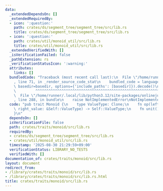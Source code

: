 ```yaml
---
data:
  _extendedDependsOn: []
  _extendedRequiredBy:
  - icon: ':question:'
    path: crates/ds/segment_tree/segment_tree/src/lib.rs
    title: crates/ds/segment_tree/segment_tree/src/lib.rs
  - icon: ':question:'
    path: crates/util/monoid_util/src/lib.rs
    title: crates/util/monoid_util/src/lib.rs
  _extendedVerifiedWith: []
  _isVerificationFailed: false
  _pathExtension: rs
  _verificationStatusIcon: ':warning:'
  attributes:
    links: []
  bundledCode: "Traceback (most recent call last):\n  File \"/home/runner/.local/lib/python3.12/site-packages/onlinejudge_verify/documentation/build.py\"\
    , line 71, in _render_source_code_stat\n    bundled_code = language.bundle(stat.path,\
    \ basedir=basedir, options={'include_paths': [basedir]}).decode()\n          \
    \         ^^^^^^^^^^^^^^^^^^^^^^^^^^^^^^^^^^^^^^^^^^^^^^^^^^^^^^^^^^^^^^^^^^^^^^^^^^^^^^^^^\n\
    \  File \"/home/runner/.local/lib/python3.12/site-packages/onlinejudge_verify/languages/rust.py\"\
    , line 288, in bundle\n    raise NotImplementedError\nNotImplementedError\n"
  code: "pub trait Monoid {\n    type ValueType: Clone;\n    fn op(left_value: &Self::ValueType,\
    \ right_value: &Self::ValueType) -> Self::ValueType;\n    fn unit() -> Self::ValueType;\n\
    }\n"
  dependsOn: []
  isVerificationFile: false
  path: crates/traits/monoid/src/lib.rs
  requiredBy:
  - crates/ds/segment_tree/segment_tree/src/lib.rs
  - crates/util/monoid_util/src/lib.rs
  timestamp: '2025-08-30 21:29:59+09:00'
  verificationStatus: LIBRARY_NO_TESTS
  verifiedWith: []
documentation_of: crates/traits/monoid/src/lib.rs
layout: document
redirect_from:
- /library/crates/traits/monoid/src/lib.rs
- /library/crates/traits/monoid/src/lib.rs.html
title: crates/traits/monoid/src/lib.rs
---
```

